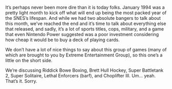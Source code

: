 It’s perhaps never been more dire than it is today folks. January 1994 was a pretty light month to kick off what will end up being the most packed year of the SNES’s lifespan. And while we had two absolute bangers to talk about this month, we’ve reached the end and it’s time to talk about everything else that released, and sadly, it’s a lot of sports titles, cops, military, and a game that even Nintendo Power suggested was a poor investment considering how cheap it would be to buy a deck of playing cards.

We don’t have a lot of nice things to say about this group of games (many of which are brought to you by Extreme Entertainment Group), so this one’s a little on the short side.

We’re discussing Riddick Bowe Boxing, Brett Hull Hockey, Super Battletank 2, Super Solitaire, Lethal Enforcers (barf), and Choplifter III. Um… yeah. That’s it. Sorry.
